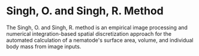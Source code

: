 # Singh, O. and Singh, R. Method
The Singh, O. and Singh, R. method is an empirical image processing and numerical integration-based spatial discretization approach for the automated calculation of a nematode's surface area, volume, and individual body mass from image inputs.
